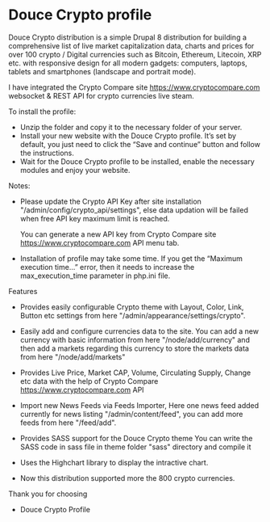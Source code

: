 Douce Crypto profile
==================

Douce Crypto distribution is a simple Drupal 8 distribution for building a comprehensive list of live market capitalization data, charts and prices for over 100 crypto / Digital currencies  such as Bitcoin, Ethereum, Litecoin, XRP etc. with responsive design for all modern gadgets: computers, laptops, tablets and smartphones (landscape and portrait mode).

I have integrated the Crypto Compare site https://www.cryptocompare.com	websocket & REST API for crypto currencies live steam.

To install the profile:

- Unzip the folder and copy it to the necessary folder of your server.
- Install your new website with the Douce Crypto profile. It’s set by default, you just need to click the “Save and continue” button and follow the instructions.
- Wait for the Douce Crypto profile to be installed, enable the necessary modules and enjoy your website.

Notes:

- Please update the Crypto API Key after site installation "/admin/config/crypto_api/settings", else data updation will be failed when free API key maximum limit is reached.

  You can generate a new API key from Crypto Compare site https://www.cryptocompare.com	API menu tab.

- Installation of profile may take some time. If you get the “Maximum execution time...” error, then it needs to increase the max_execution_time parameter in php.ini file.

Features

- Provides easily configurable Crypto theme with Layout, Color, Link, Button etc settings from here "/admin/appearance/settings/crypto".

- Easily add and configure currencies data to the site.
  You can add a new currency with basic information from here "/node/add/currency" and then add a markets regarding this currency to store the markets data from here "/node/add/markets"

- Provides Live Price, Market CAP, Volume, Circulating Supply, Change etc data with the help of Crypto Compare https://www.cryptocompare.com API

- Import new News Feeds via Feeds Importer,
  Here one news feed added currently for news listing "/admin/content/feed", you can add more feeds from here "/feed/add".

- Provides SASS support for the Douce Crypto theme
  You can write the SASS code in sass file in theme folder "sass" directory and compile it

- Uses the Highchart library to display the intractive chart.

- Now this distribution supported more the 800 crypto currencies.

Thank you for choosing 

- Douce Crypto Profile